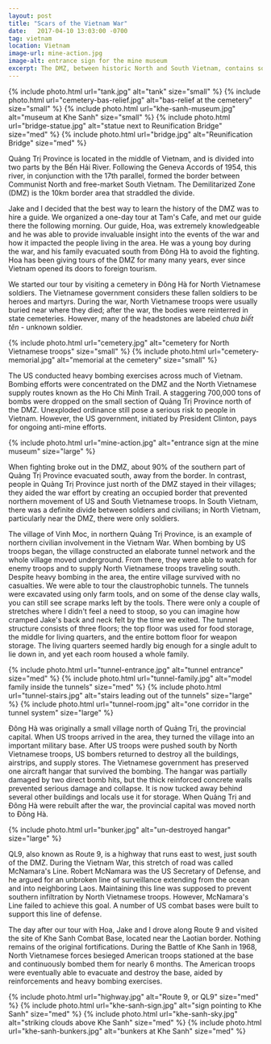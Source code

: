 ```yaml
---
layout: post
title: "Scars of the Vietnam War"
date:   2017-04-10 13:03:00 -0700
tag: vietnam
location: Vietnam
image-url: mine-action.jpg
image-alt: entrance sign for the mine museum
excerpt: The DMZ, between historic North and South Vietnam, contains sobering reminders of past violence.
---
```

<div class='img-gallery'>
{% include photo.html url="tank.jpg" alt="tank" size="small" %}
{% include photo.html url="cemetery-bas-relief.jpg" alt="bas-relief at the cemetery" size="small" %}
{% include photo.html url="khe-sanh-museum.jpg" alt="museum at Khe Sanh" size="small" %}
{% include photo.html url="bridge-statue.jpg" alt="statue next to Reunification Bridge" size="med" %}
{% include photo.html url="bridge.jpg" alt="Reunification Bridge" size="med" %}
</div>

Quảng Trị Province is located in the middle of Vietnam, and is divided into two parts by the Bến Hải River. Following the Geneva Accords of 1954, this river, in conjunction with the 17th parallel, formed the border between Communist North and free-market South Vietnam. The Demilitarized Zone (DMZ) is the 10km border area that straddled the divide.

Jake and I decided that the best way to learn the history of the DMZ was to hire a guide. We organized a one-day tour at Tam's Cafe, and met our guide there the following morning. Our guide, Hoa, was extremely knowledgeable and he was able to provide invaluable insight into the events of the war and how it impacted the people living in the area. He was a young boy during the war, and his family evacuated south from Đông Hà to avoid the fighting. Hoa has been giving tours of the DMZ for many many years, ever since Vietnam opened its doors to foreign tourism.

We started our tour by visiting a cemetery in Đông Hà for North Vietnamese soldiers. The Vietnamese government considers these fallen soldiers to be heroes and martyrs. During the war, North Vietnamese troops were usually buried near where they died; after the war, the bodies were reinterred in state cemeteries. However, many of the headstones are labeled _chưa biết tên_ - unknown soldier.

<div class='img-gallery'>
{% include photo.html url="cemetery.jpg" alt="cemetery for North Vietnamese troops" size="small" %}
{% include photo.html url="cemetery-memorial.jpg" alt="memorial at the cemetery" size="small" %}
</div>

The US conducted heavy bombing exercises across much of Vietnam. Bombing efforts were concentrated on the DMZ and the North Vietnamese supply routes known as the Ho Chi Minh Trail. A staggering 700,000 tons of bombs were dropped on the small section of Quảng Trị Province north of the DMZ. Unexploded ordinance still pose a serious risk to people in Vietnam. However, the US government, initiated by President Clinton, pays for ongoing anti-mine efforts.

<div class='img-gallery'>
{% include photo.html url="mine-action.jpg" alt="entrance sign at the mine museum" size="large" %}
</div>

When fighting broke out in the DMZ, about 90% of the southern part of Quảng Trị Province evacuated south, away from the border. In contrast, people in Quảng Trị Province just north of the DMZ stayed in their villages; they aided the war effort by creating an occupied border that prevented northern movement of US and South Vietnamese troops. In South Vietnam, there was a definite divide between soldiers and civilians; in North Vietnam, particularly near the DMZ, there were only soldiers.

The village of Vinh Moc, in northern Quảng Trị Province, is an example of northern civilian involvement in the Vietnam War. When bombing by US troops began, the village constructed an elaborate tunnel network and the whole village moved underground. From there, they were able to watch for enemy troops and to supply North Vietnamese troops traveling south. Despite heavy bombing in the area, the entire village survived with no casualties. We were able to tour the claustrophobic tunnels. The tunnels were excavated using only farm tools, and on some of the dense clay walls, you can still see scrape marks left by the tools. There were only a couple of stretches where I didn't feel a need to stoop, so you can imagine how cramped Jake's back and neck felt by the time we exited. The tunnel structure consists of three floors; the top floor was used for food storage, the middle for living quarters, and the entire bottom floor for weapon storage. The living quarters seemed hardly big enough for a single adult to lie down in, and yet each room housed a whole family.    

<div class='img-gallery'>
{% include photo.html url="tunnel-entrance.jpg" alt="tunnel entrance" size="med" %}
{% include photo.html url="tunnel-family.jpg" alt="model family inside the tunnels" size="med" %}
{% include photo.html url="tunnel-stairs.jpg" alt="stairs leading out of the tunnels" size="large" %}
{% include photo.html url="tunnel-room.jpg" alt="one corridor in the tunnel system" size="large" %}
</div>

Đông Hà was originally a small village north of Quảng Trị, the provincial capital. When US troops arrived in the area, they turned the village into an important military base. After US troops were pushed south by North Vietnamese troops, US bombers returned to destroy all the buildings, airstrips, and supply stores. The Vietnamese government has preserved one aircraft hangar that survived the bombing. The hangar was partially damaged by two direct bomb hits, but the thick reinforced concrete walls prevented serious damage and collapse. It is now tucked away behind several other buildings and locals use it for storage. When Quảng Trị and Đông Hà were rebuilt after the war, the provincial capital was moved north to Đông Hà.

<div class='img-gallery'>
{% include photo.html url="bunker.jpg" alt="un-destroyed hangar" size="large" %}
</div>

QL9, also known as Route 9, is a highway that runs east to west, just south of the DMZ. During the Vietnam War, this stretch of road was called McNamara's Line. Robert McNamara was the US Secretary of Defense, and he argued for an unbroken line of surveillance extending from the ocean and into neighboring Laos. Maintaining this line was supposed to prevent southern infiltration by North Vietnamese troops. However, McNamara's Line failed to achieve this goal. A number of US combat bases were built to support this line of defense.

The day after our tour with Hoa, Jake and I drove along Route 9 and visited the site of Khe Sanh Combat Base, located near the Laotian border. Nothing remains of the original fortifications. During the Battle of Khe Sanh in 1968, North Vietnamese forces besieged American troops stationed at the base and continuously bombed them for nearly 6 months. The American troops were eventually able to evacuate and destroy the base, aided by reinforcements and heavy bombing exercises.

<div class='img-gallery'>
{% include photo.html url="highway.jpg" alt="Route 9, or QL9" size="med" %}
{% include photo.html url="khe-sanh-sign.jpg" alt="sign pointing to Khe Sanh" size="med" %}
{% include photo.html url="khe-sanh-sky.jpg" alt="striking clouds above Khe Sanh" size="med" %}
{% include photo.html url="khe-sanh-bunkers.jpg" alt="bunkers at Khe Sanh" size="med" %}
</div>
